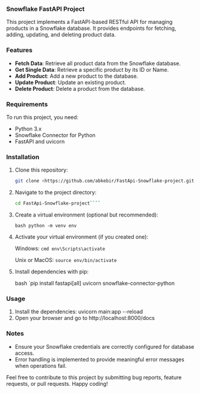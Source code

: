 ### Snowflake FastAPI Project

This project implements a FastAPI-based RESTful API for managing products in a Snowflake database. It provides endpoints for fetching, adding, updating, and deleting product data.

### Features

- **Fetch Data**: Retrieve all product data from the Snowflake database.
- **Get Single Data**: Retrieve a specific product by its ID or Name.
- **Add Product**: Add a new product to the database.
- **Update Product**: Update an existing product.
- **Delete Product**: Delete a product from the database.

### Requirements

To run this project, you need:

- Python 3.x
- Snowflake Connector for Python
- FastAPI and uvicorn

### Installation

1. Clone this repository:

   ```bash
   git clone <https://github.com/abkebir/FastApi-Snowflake-project.git>````
   
2. Navigate to the project directory:

   ````bash
   cd FastApi-Snowflake-project````

3. Create a virtual environment (optional but recommended):

   `bash python -m venv env`

4. Activate your virtual environment (if you created one):

   Windows:
   `cmd env\Scripts\activate`

   Unix or MacOS:
   `source env/bin/activate`

5. Install dependencies with pip:

   bash `pip install fastapi[all] uvicorn snowflake-connector-python

### Usage
1. Install the dependencies:
    uvicorn main:app --reload
2. Open your browser and go to http://localhost:8000/docs

### Notes
- Ensure your Snowflake credentials are correctly configured for database access.
- Error handling is implemented to provide meaningful error messages when operations fail.

        
   

Feel free to contribute to this project by submitting bug reports, feature requests, or pull requests. Happy coding!


